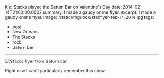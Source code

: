 itle: Stacks played the Saturn Bar on Valentine's Day
date: 2014-02-14T21:00:00.000Z
summary: I made a gaudy online flyer.
excerpt: I made a gaudy online flyer.
image: /static/img/rock/staxflyer-feb-14-2014.jpg
tags:
  - post 
  - New Orleans
  - The Stacks
  - rock
  - Saturn Bar

---

![Stacks flyer from Saturn bar](/static/img/rock/staxflyer-feb-14-2014.jpg "Stacks flyer from Saturn bar")

Right now I can't particularly remember this show.
